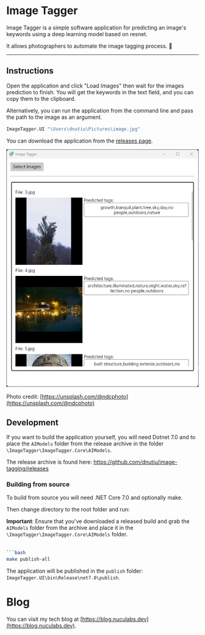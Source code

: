 # Image Tagger

Image Tagger is a simple software application for predicting an image's keywords using a deep learning model based on resnet.

It allows photographers to automate the image tagging process. 📸

---

## Instructions

Open the application and click "Load Images" then wait for the images prediction to finish. You will get the keywords in the text field, and you can copy them to the clipboard.

Alternatively, you can run the application from the command line and pass the path to the image as an argument.

```bash
ImageTagger.UI "\Users\dnutiu\Pictures\image.jpg"
```

You can download the application from the [releases page](https://github.com/dnutiu/image-tagging/releases).

![Image Tagger](./docs/preview.png)

Photo credit: [https://unsplash.com/@ndcphoto](https://unsplash.com/@ndcphoto)

## Development

If you want to build the application yourself, you will need Dotnet 7.0 and to place the `AIModels` 
folder from the release archive in the folder `\ImageTagger\ImageTagger.Core\AIModels`.

The release archive is found here: https://github.com/dnutiu/image-tagging/releases

### Building from source

To build from source you will need .NET Core 7.0 and optionally make.

Then change directory to the root folder and run:

**Important**: Ensure that you've downloaded a released build and grab the `AIModels` folder from the archive
and place it in the `\ImageTagger\ImageTagger.Core\AIModels` folder.

```bash

```bash
make publish-all
```
The application will be published in the `publish` folder: `ImageTagger.UI\bin\Release\net7.0\publish`.

# Blog

You can visit my tech blog at [https://blog.nuculabs.dev](https://blog.nuculabs.dev).
